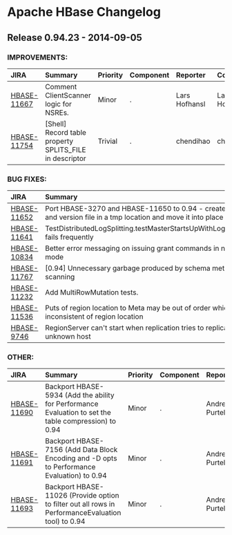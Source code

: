 
<!---
# Licensed to the Apache Software Foundation (ASF) under one
# or more contributor license agreements.  See the NOTICE file
# distributed with this work for additional information
# regarding copyright ownership.  The ASF licenses this file
# to you under the Apache License, Version 2.0 (the
# "License"); you may not use this file except in compliance
# with the License.  You may obtain a copy of the License at
#
#     http://www.apache.org/licenses/LICENSE-2.0
#
# Unless required by applicable law or agreed to in writing, software
# distributed under the License is distributed on an "AS IS" BASIS,
# WITHOUT WARRANTIES OR CONDITIONS OF ANY KIND, either express or implied.
# See the License for the specific language governing permissions and
# limitations under the License.
-->
# Apache HBase Changelog

## Release 0.94.23 - 2014-09-05



### IMPROVEMENTS:

| JIRA | Summary | Priority | Component | Reporter | Contributor |
|:---- |:---- | :--- |:---- |:---- |:---- |
| [HBASE-11667](https://issues.apache.org/jira/browse/HBASE-11667) | Comment ClientScanner logic for NSREs. |  Minor | . | Lars Hofhansl | Lars Hofhansl |
| [HBASE-11754](https://issues.apache.org/jira/browse/HBASE-11754) | [Shell] Record table property SPLITS\_FILE in descriptor |  Trivial | . | chendihao | chendihao |


### BUG FIXES:

| JIRA | Summary | Priority | Component | Reporter | Contributor |
|:---- |:---- | :--- |:---- |:---- |:---- |
| [HBASE-11652](https://issues.apache.org/jira/browse/HBASE-11652) | Port HBASE-3270 and HBASE-11650 to 0.94 - create cluster id and version file in a tmp location and move it into place |  Minor | . | Lars Hofhansl | Lars Hofhansl |
| [HBASE-11641](https://issues.apache.org/jira/browse/HBASE-11641) | TestDistributedLogSplitting.testMasterStartsUpWithLogSplittingWork fails frequently |  Major | . | Lars Hofhansl | Lars Hofhansl |
| [HBASE-10834](https://issues.apache.org/jira/browse/HBASE-10834) | Better error messaging on issuing grant commands in non-authz mode |  Trivial | shell | Srikanth Srungarapu | Srikanth Srungarapu |
| [HBASE-11767](https://issues.apache.org/jira/browse/HBASE-11767) | [0.94] Unnecessary garbage produced by schema metrics during scanning |  Major | . | Lars Hofhansl | Lars Hofhansl |
| [HBASE-11232](https://issues.apache.org/jira/browse/HBASE-11232) | Add MultiRowMutation tests. |  Major | regionserver | Liu Shaohui | Liu Shaohui |
| [HBASE-11536](https://issues.apache.org/jira/browse/HBASE-11536) | Puts of region location to Meta may be out of order which causes inconsistent of region location |  Critical | Region Assignment | Liu Shaohui | Liu Shaohui |
| [HBASE-9746](https://issues.apache.org/jira/browse/HBASE-9746) | RegionServer can't start when replication tries to replicate to an unknown host |  Major | . | Lars Hofhansl | Lars Hofhansl |


### OTHER:

| JIRA | Summary | Priority | Component | Reporter | Contributor |
|:---- |:---- | :--- |:---- |:---- |:---- |
| [HBASE-11690](https://issues.apache.org/jira/browse/HBASE-11690) | Backport HBASE-5934 (Add the ability for Performance Evaluation to set the table compression) to 0.94 |  Minor | . | Andrew Purtell | Andrew Purtell |
| [HBASE-11691](https://issues.apache.org/jira/browse/HBASE-11691) | Backport HBASE-7156 (Add Data Block Encoding and -D opts to Performance Evaluation) to 0.94 |  Minor | . | Andrew Purtell | Andrew Purtell |
| [HBASE-11693](https://issues.apache.org/jira/browse/HBASE-11693) | Backport HBASE-11026 (Provide option to filter out all rows in PerformanceEvaluation tool) to 0.94 |  Minor | . | Andrew Purtell | Andrew Purtell |


